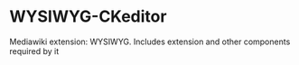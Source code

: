 WYSIWYG-CKeditor
================

Mediawiki extension: WYSIWYG. Includes extension and other components required by it
